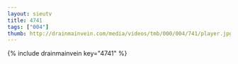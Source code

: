 ```yaml
--- 
layout: sieutv
title: 4741
tags: ["004"]
thumb: http://drainmainvein.com/media/videos/tmb/000/004/741/player.jpg
---
```

{% include drainmainvein key="4741" %} 
